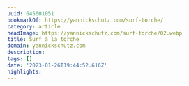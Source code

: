 ```yaml
---
uuid: 645601051
bookmarkOf: https://yannickschutz.com/surf-torche/
category: article
headImage: https://yannickschutz.com/surf-torche/02.webp
title: Surf à la torche
domain: yannickschutz.com
description: 
tags: []
date: '2023-01-26T19:44:52.616Z'
highlights: 
---
```





